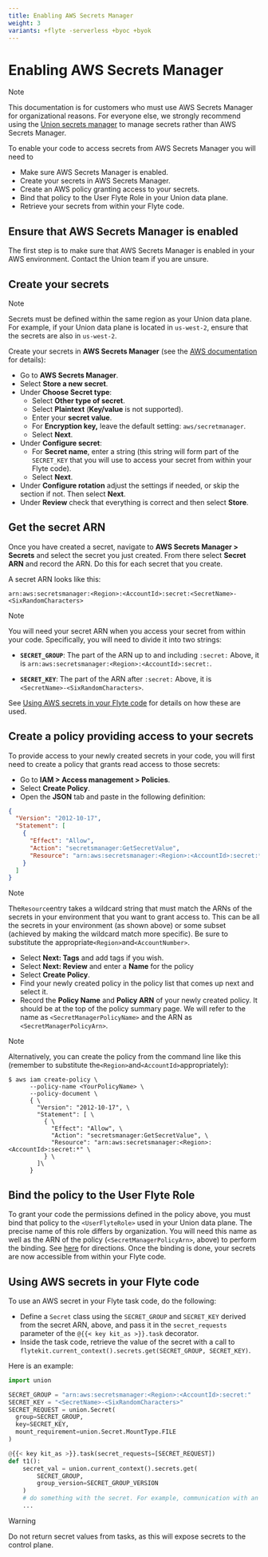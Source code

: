 ```yaml
---
title: Enabling AWS Secrets Manager
weight: 3
variants: +flyte -serverless +byoc +byok
---
```


# Enabling AWS Secrets Manager

> [!NOTE]
> This documentation is for customers who must use AWS Secrets Manager for organizational reasons. For everyone else, we strongly recommend using the
> [Union secrets manager](../../development-cycle/managing-secrets.md) to manage secrets rather than AWS Secrets Manager.

To enable your code to access secrets from AWS Secrets Manager you will need to

* Make sure AWS Secrets Manager is enabled.
* Create your secrets in AWS Secrets Manager.
* Create an AWS policy granting access to your secrets.
* Bind that policy to the User Flyte Role in your Union data plane.
* Retrieve your secrets from within your Flyte code.

## Ensure that AWS Secrets Manager is enabled

The first step is to make sure that AWS Secrets Manager is enabled in your AWS environment.
Contact the Union team if you are unsure.

## Create your secrets

> [!NOTE]
> Secrets must be defined within the same region as your Union data plane.
> For example, if your Union data plane is located in `us-west-2`, ensure that the secrets are also in `us-west-2`.

Create your secrets in **AWS Secrets Manager** (see the [AWS documentation](https://docs.aws.amazon.com/secretsmanager/latest/userguide/create_secret.html) for details):

* Go to **AWS Secrets Manager**.
* Select **Store a new secret**.
* Under **Choose Secret type**:
  * Select **Other type of secret**.
  * Select **Plaintext** (**Key/value** is not supported).
  * Enter your **secret value**.
  * For **Encryption key,** leave the default setting: `aws/secretmanager`.
  * Select **Next**.
* Under **Configure secret**:
  * For **Secret name**, enter a string (this string will form part of the `SECRET_KEY` that you will use to access your secret from within your Flyte code).
  * Select **Next**.
* Under **Configure rotation** adjust the settings if needed, or skip the section if not. Then select **Next**.
* Under **Review** check that everything is correct and then select **Store**.

## Get the secret ARN

Once you have created a secret, navigate to **AWS Secrets Manager > Secrets** and select the secret you just created.
From there select **Secret ARN** and record the ARN.
Do this for each secret that you create.

A secret ARN looks like this:

```shell
arn:aws:secretsmanager:<Region>:<AccountId>:secret:<SecretName>-<SixRandomCharacters>
```

> [!NOTE]
> You will need your secret ARN when you access your secret from within your code.
> Specifically, you will need to divide it into two strings:
>
> * **`SECRET_GROUP`**: The part of the ARN up to and including `:secret:`
> Above, it is `arn:aws:secretsmanager:<Region>:<AccountId>:secret:`.
>
> * **`SECRET_KEY`**: The part of the ARN after `:secret:`
> Above, it is `<SecretName>-<SixRandomCharacters>`.
>
> See [Using AWS secrets in your Flyte code](./enabling-aws-secrets-manager.md#using-aws-secrets-in-your-flyte-code) for details on how these are used.

## Create a policy providing access to your secrets

To provide access to your newly created secrets in your code, you will first need to create a policy that grants read access to those secrets:

* Go to **IAM > Access management > Policies**.
* Select **Create Policy**.
* Open the **JSON** tab and paste in the following definition:

```json
{
  "Version": "2012-10-17",
  "Statement": [
    {
      "Effect": "Allow",
      "Action": "secretsmanager:GetSecretValue",
      "Resource": "arn:aws:secretsmanager:<Region>:<AccountId>:secret:*"
    }
  ]
}
```

> [!NOTE]
> The`Resource`entry takes a wildcard string that must match the ARNs of the secrets in your environment that you want to grant access to.
> This can be all the secrets in your environment (as shown above) or some subset (achieved by making the wildcard match more specific).
> Be sure to substitute the appropriate`<Region>`and`<AccountNumber>`.

* Select **Next: Tags** and add tags if you wish.
* Select **Next: Review** and enter a **Name** for the policy
* Select **Create Policy**.
* Find your newly created policy in the policy list that comes up next and select it.
* Record the **Policy Name** and **Policy ARN** of your newly created policy.
It should be at the top of the policy summary page.
We will refer to the name as `<SecretManagerPolicyName>` and the ARN as `<SecretManagerPolicyArn>`.

> [!NOTE]
> Alternatively, you can create the policy from the command line like this (remember to substitute the`<Region>`and`<AccountId>`appropriately):
>
> ```shell
> $ aws iam create-policy \
>       --policy-name <YourPolicyName> \
>       --policy-document \
>       { \
>         "Version": "2012-10-17", \
>         "Statement": [ \
>           { \
>             "Effect": "Allow", \
>             "Action": "secretsmanager:GetSecretValue", \
>             "Resource": "arn:aws:secretsmanager:<Region>:<AccountId>:secret:*" \
>           } \
>         ]\
>       }
> ```

## Bind the policy to the User Flyte Role

To grant your code the permissions defined in the policy above, you must bind that policy to the `<UserFlyteRole>` used in your Union data plane.
The precise name of this role differs by organization.
You will need this name as well as the ARN of the policy (`<SecretManagerPolicyArn>`, above) to perform the binding.
See [here](./_index.md) for directions. Once the binding is done, your secrets are now accessible from within your Flyte code.

## Using AWS secrets in your Flyte code

To use an AWS secret in your Flyte task code, do the following:

* Define a `Secret` class using the `SECRET_GROUP` and `SECRET_KEY` derived from the secret ARN, above, and pass it in the `secret_requests` parameter of the `@{{< key kit_as >}}.task` decorator.
* Inside the task code, retrieve the value of the secret with a call to\
  `flytekit.current_context().secrets.get(SECRET_GROUP, SECRET_KEY)`.

Here is an example:

```python
import union

SECRET_GROUP = "arn:aws:secretsmanager:<Region>:<AccountId>:secret:"
SECRET_KEY = "<SecretName>-<SixRandomCharacters>"
SECRET_REQUEST = union.Secret(
  group=SECRET_GROUP,
  key=SECRET_KEY,
  mount_requirement=union.Secret.MountType.FILE
)

@{{< key kit_as >}}.task(secret_requests=[SECRET_REQUEST])
def t1():
    secret_val = union.current_context().secrets.get(
        SECRET_GROUP,
        group_version=SECRET_GROUP_VERSION
    )
    # do something with the secret. For example, communication with an external API.
    ...
```

> [!WARNING]
> Do not return secret values from tasks, as this will expose secrets to the control plane.

